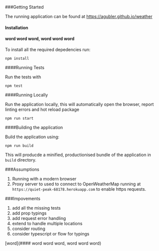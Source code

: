
###Getting Started

The running application can be found at https://agubler.github.io/weather

#### Installation

#### word word word, word word word

To install all the required depedencies run:

```shell
npm install
```

####Running Tests

Run the tests with

```shell
npm test
```

####Running Locally

Run the application locally, this will automatically open the browser, report linting errors and hot reload package

```shell
npm run start
```

####Building the application

Build the application using:

```shell
npm run build
```

This will producde a minified, productionised bundle of the application in `build` directory.

###Assumptions

1. Running with a modern browser
2. Proxy server to used to connect to OpenWeatherMap running at `https://quiet-peak-68178.herokuapp.com` to enable https requests.

###Impovements

1. add all the missing tests
2. add prop typings
3. add request error handling
4. extend to handle multiple locations
5. consider routing
6. consider typescript or flow for typings

[word](#### word word word, word word word)
